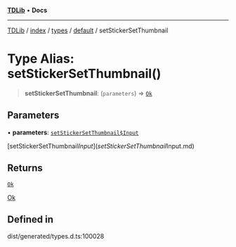 [**TDLib**](../../../../../../README.md) • **Docs**

***

[TDLib](../../../../../../modules.md) / [index](../../../../../README.md) / [types](../../../README.md) / [default](../README.md) / setStickerSetThumbnail

# Type Alias: setStickerSetThumbnail()

> **setStickerSetThumbnail**: (`parameters`) => [`Ok`](Ok.md)

## Parameters

• **parameters**: [`setStickerSetThumbnail$Input`](setStickerSetThumbnail$Input.md)

[setStickerSetThumbnail$Input](setStickerSetThumbnail$Input.md)

## Returns

[`Ok`](Ok.md)

[Ok](Ok.md)

## Defined in

dist/generated/types.d.ts:100028
